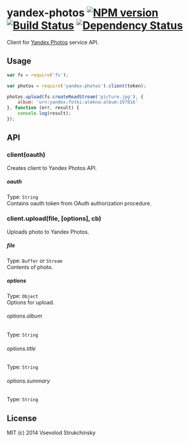 # yandex-photos [![NPM version][npm-image]][npm-url] [![Build Status][travis-image]][travis-url] [![Dependency Status][depstat-image]][depstat-url]

Client for [Yandex Photos](http://api.yandex.ru/fotki/doc/concepts/About.xml) service API.

## Usage

```js
var fs = require('fs');

var photos = require('yandex-photos').client(token);

photos.upload(fs.createReadStream('picture.jpg'), {
    album: 'urn:yandex:fotki:alekna:album:197816'
}, function (err, result) {
    console.log(result);
});

```

## API

### client(oauth)

Creates client to Yandex Photos API.

##### oauth
Type: `String`  
Contains oauth token from OAuth authorization procedure.

### client.upload(file, [options], cb)
Uploads photo to Yandex Photos.

##### file
Type: `Buffer` or `Stream`  
Contents of photo.

##### options
Type: `Object`  
Options for upload.

###### options.album
Type: `String`

###### options.title
Type: `String`

###### options.summary
Type: `String`

## License

MIT (c) 2014 Vsevolod Strukchinsky

[npm-url]: https://npmjs.org/package/yandex-photos
[npm-image]: https://badge.fury.io/js/yandex-photos.png

[travis-url]: http://travis-ci.org/floatdrop/yandex-photos
[travis-image]: https://travis-ci.org/floatdrop/yandex-photos.png?branch=master

[depstat-url]: https://david-dm.org/floatdrop/yandex-photos
[depstat-image]: https://david-dm.org/floatdrop/yandex-photos.png?theme=shields.io

